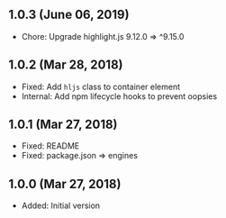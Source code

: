 ## 1.0.3 (June 06, 2019)

- Chore: Upgrade highlight.js 9.12.0 => ^9.15.0

## 1.0.2 (Mar 28, 2018)

- Fixed: Add `hljs` class to container element
- Internal: Add npm lifecycle hooks to prevent oopsies

## 1.0.1 (Mar 27, 2018)

- Fixed: README
- Fixed: package.json => engines

## 1.0.0 (Mar 27, 2018)

- Added: Initial version

